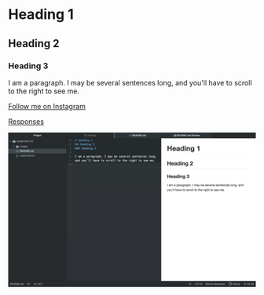 # Heading 1
## Heading 2
### Heading 3

I am a paragraph. I may be several sentences long, and you'll have to scroll to the right to see me.

[Follow me on Instagram](https://www.instagram.com/treshasanders/)

[Responses](./responses.txt)

![Screenshot](./images/assignment-02-screenshot.png)
